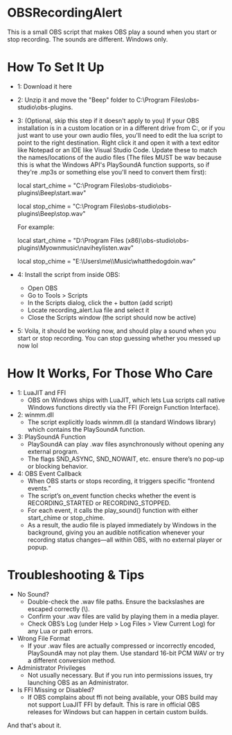 # OBSRecordingAlert
This is a small OBS script that makes OBS play a sound when you start or stop recording. The sounds are different. Windows only.

# How To Set It Up
- 1: Download it here
- 2: Unzip it and move the "Beep" folder to C:\Program Files\obs-studio\obs-plugins.
- 3:	(Optional, skip this step if it doesn't apply to you) If your OBS installation is in a custom location or in a different drive from C:, or if you just want to use your own audio files, you'll need to edit the lua script to point to the right destination. Right click it and open it with a text editor like Notepad or an IDE like Visual Studio Code. Update these to match the names/locations of the audio files (The files MUST be wav because this is what the Windows API's PlaySoundA function supports, so if they're .mp3s or something else you'll need to convert them first):

  local start_chime = "C:\\Program Files\\obs-studio\\obs-plugins\\Beep\\start.wav"
  
  local stop_chime  = "C:\\Program Files\\obs-studio\\obs-plugins\\Beep\\stop.wav"
  
  For example:
  
  local start_chime = "D:\\Program Files (x86)\\obs-studio\\obs-plugins\\Myownmusic\\naviheylisten.wav"
  
  local stop_chime  = "E:\\Users\\me\\\Music\\whatthedogdoin.wav"
  
- 4: Install the script from inside OBS:
  - Open OBS
  - Go to Tools > Scripts
  - In the Scripts dialog, click the + button (add script)
  - Locate recording_alert.lua file and select it
  - Close the Scripts window (the script should now be active)
- 5: Voila, it should be working now, and should play a sound when you start or stop recording. You can stop guessing whether you messed up now lol

# How It Works, For Those Who Care
- 1: LuaJIT and FFI
  - OBS on Windows ships with LuaJIT, which lets Lua scripts call native Windows functions directly via the FFI (Foreign Function Interface).
- 2:	winmm.dll
  -	The script explicitly loads winmm.dll (a standard Windows library) which contains the PlaySoundA function.
- 3:	PlaySoundA Function
  - PlaySoundA can play .wav files asynchronously without opening any external program.
  - The flags SND_ASYNC, SND_NOWAIT, etc. ensure there’s no pop-up or blocking behavior.
- 4: OBS Event Callback
  - When OBS starts or stops recording, it triggers specific “frontend events.”
  - The script’s on_event function checks whether the event is RECORDING_STARTED or RECORDING_STOPPED.
  - For each event, it calls the play_sound() function with either start_chime or stop_chime.
  - As a result, the audio file is played immediately by Windows in the background, giving you an audible notification whenever your recording status changes—all within OBS, with no external player or popup.

# Troubleshooting & Tips
- No Sound?
  - Double-check the .wav file paths. Ensure the backslashes are escaped correctly (\\).
  - Confirm your .wav files are valid by playing them in a media player.
  - Check OBS’s Log (under Help > Log Files > View Current Log) for any Lua or path errors.
- Wrong File Format
  - If your .wav files are actually compressed or incorrectly encoded, PlaySoundA may not play them. Use standard 16-bit PCM WAV or try a different conversion method.
- Administrator Privileges
  - Not usually necessary. But if you run into permissions issues, try launching OBS as an Administrator.
- Is FFI Missing or Disabled?
  - If OBS complains about ffi not being available, your OBS build may not support LuaJIT FFI by default. This is rare in official OBS releases for Windows but can happen in certain custom builds.

And that's about it.
